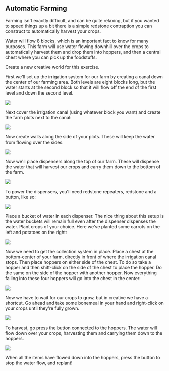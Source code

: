 ## Automatic Farming

Farming isn't exactly difficult, and can be quite relaxing, but if you wanted to speed things up a bit there is a simple redstone contraption you can construct to automatically harvest your crops.

Water will flow 8 blocks, which is an important fact to know for many purposes. This farm will use water flowing downhill over the crops to automatically harvest them and drop them into hoppers, and then a central chest where you can pick up the foodstuffs.

Create a new creative world for this exercise.

First we'll set up the irrigation system for our farm by creating a canal down the center of our farming area. Both levels are eight blocks long, but the water starts at the second block so that it will flow off the end of the first level and down the second level.

![](images/section_2/autofarm_1.png)

Next cover the irrigation canal (using whatever block you want) and create the farm plots next to the canal:

![](images/section_2/autofarm_2.png)

Now create walls along the side of your plots. These will keep the water from flowing over the sides.

![](images/section_2/autofarm_3.png)

Now we'll place dispensers along the top of our farm. These will dispense the water that will harvest our crops and carry them down to the bottom of the farm.

![](images/section_2/autofarm_4.png)

To power the dispensers, you'll need redstone repeaters, redstone and a button, like so:

![](images/section_2/autofarm_5.png)

Place a bucket of water in each dispenser. The nice thing about this setup is the water buckets will remain full even after the dispenser dispenses the water. Plant crops of your choice. Here we've planted some carrots on the left and potatoes on the right:

![](images/section_2/autofarm_7.png)

Now we need to get the collection system in place. Place a chest at the bottom-center of your farm, directly in front of where the irrigation canal stops. Then place hoppers on either side of the chest. To do so take a hopper and then shift-click on the side of the chest to place the hopper. Do the same on the side of the hopper with another hopper. Now everything falling into these four hoppers will go into the chest in the center:

![](images/section_2/autofarm_8.png)

Now we have to wait for our crops to grow, but in creative we have a shortcut. Go ahead and take some bonemeal in your hand and right-click on your crops until they're fully grown.

![](images/section_2/autofarm_9.png)

To harvest, go press the button connected to the hoppers. The water will flow down over your crops, harvesting them and carrying them down to the hoppers.

![](images/section_2/autofarm_11.png)

When all the items have flowed down into the hoppers, press the button to stop the water flow, and replant!
